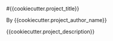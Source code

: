 #{{cookiecutter.project_title}}

By {{cookiecutter.project_author_name}}

{{cookiecutter.project_description}}